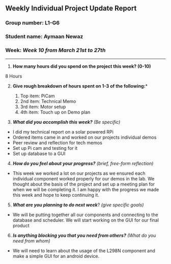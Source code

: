 ## Weekly Individual Project Update Report
### Group number: L1-G6
### Student name: Aymaan Newaz
### Week: _Week 10 from March 21st to 27th_
___
1. **How many hours did you spend on the project this week? (0-10)**

8 Hours

2. **Give rough breakdown of hours spent on 1-3 of the following:***

   1. Top item: PiCam
   2. 2nd item: Technical Memo
   3. 3rd item: Motor setup
   4. 4th item: Touch up on Demo plan

3. ***What did you accomplish this week?*** _(Be specific)_

  - I did my technical report on a solar powered RPi
  - Ordered items came in and worked on our projects individual demos
  - Peer review and reflection for tech memos
  - Set up Pi cam and testing for it
  - Set up database to a GUI
 
4. ***How do you feel about your progress?*** _(brief, free-form reflection)_

  - This week we worked a lot on our projects as we ensured each individual component worked properly for our demos in the lab. We thought about the basis of the project and set up a meeting plan for when we will be completing it. I am happy with the progress we made this week and hope to keep continuing it. 
 
5. ***What are you planning to do next week***? _(give specific goals)_

  - We will be putting together all our components and connecting to the database and scheduler. We will start working on the GUI for our final product
  
6. ***Is anything blocking you that you need from others?*** _(What do you need from whom)_
  - We will need to learn about the usage of the L298N component and make a simple GUI for an android device.
